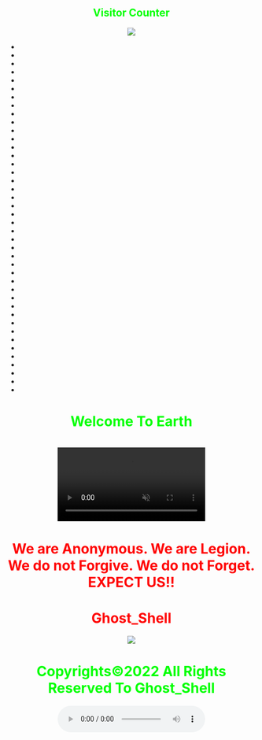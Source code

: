 <html>
<body>
<center> 
        <h2 style="color:#00ff00">Visitor Counter</h2>
<img src="https://camo.githubusercontent.com/49199c3c594c526f193a5049b8e41256ea81cd86e652a71ed4061722beed576b/68747470733a2f2f70726f66696c652d636f756e7465722e676c697463682e6d652f78456c6b6f6d792f636f756e742e737667"/>
<br>
<ul class="lightrope">
  <li>
  <li>  
  <li>  
  <li>  
  <li>   
  <li>  
  <li>  
  <li>  
  <li>  
  <li>  
  <li>  
  <li>  
  <li>  
  <li>  
  <li>  
  <li>  
  <li>  
  <li>  
  <li>
  <li>
  <li>
  <li>
  <li>
  <li>
  <li>
  <li>
  <li>
  <li>
  <li>
  <li>
  <li>
  <li>
  <li>
  <li>
  <li>
  <li>
  <li>
  <li>
  <li>
  <li>
  <li>
  <li>
</ul>
	<center>
      <h1 style="color:#00ff00">Welcome To Earth</h1>
		<br>
	<video controls muted autoplay="autoplay" controls loop>
  <source src="https://github.githubassets.com/images/modules/site/home/globe-500.h264.mp4" type="video/mp4"/>
</video></center>
	<center>
     <h1 style="color:red">
    We are Anonymous.
    We are Legion.<br>
    We do not Forgive.
    We do not Forget.<br>EXPECT US!!<br></h1>   
    <link rel="icon" type="image/x-icon" href="favicon.ico">
    <link rel="stylesheet" href="world.css">
      <h1 style="color:red">Ghost_Shell</h1><img src="https://i.ibb.co/SmLz9Fr/GHOOST.png"><br>
      <h1 style="color:#00ff00">Copyrights&copy;2022 All Rights Reserved To Ghost_Shell</h1>
    <div class="social">
            <ul class="social">
<a class="li.social-icon" href="https://www.facebook.com/"><ion-icon name="logo-facebook"></ion-icon></a>
<a class="li.social-icon" href="https://twitter.com/"><ion-icon name="logo-twitter"></ion-icon></a>
<a class="li.social-icon" href="https://www.instagram.com/"><ion-icon name="logo-instagram"></ion-icon></a>
<a class="li.social-icon" href="https://www.youtube.com/"><ion-icon name="logo-youtube"></ion-icon></a>
<a class="li.social-icon" href="https://github.com/"><ion-icon name="logo-github"></ion-icon></a>
            </ul>
    </div></center>
<script type="module" src="https://unpkg.com/ionicons@5.5.2/dist/ionicons/ionicons.esm.js"></script>
<script nomodule src="https://unpkg.com/ionicons@5.5.2/dist/ionicons/ionicons.js"></script>
   <audio controls loop autoplay height="" width="">
<audio autoplay="true" src="Anonymous Hackers Song-We Are Anonymous.mp3"></audio>
     <script>alert("😎It's our great pleasure to have you on board A hearty welcome to you😎")</script>
</body>

